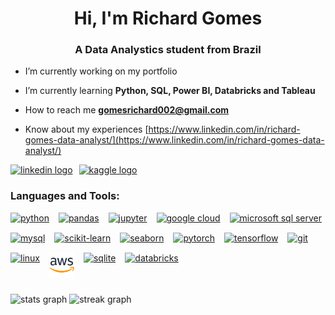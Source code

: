 <h1 align="center">Hi, I'm Richard Gomes</h1>
<h3 align="center">A Data Analystics student from Brazil</h3>

- I’m currently working on my portfolio

- I’m currently learning **Python, SQL, Power BI, Databricks and Tableau**

- How to reach me **gomesrichard002@gmail.com**

- Know about my experiences [https://www.linkedin.com/in/richard-gomes-data-analyst/](https://www.linkedin.com/in/richard-gomes-data-analyst/)

<p align="left" style="display: flex; align-items: center; gap: 10px;">
 <a href="https://linkedin.com/in/richard-gomes-data-analyst/" target="blank">
  <img src="https://raw.githubusercontent.com/maurodesouza/profile-readme-generator/master/src/assets/icons/social/linkedin/default.svg" width="52" height="40" alt="linkedin logo" />
 </a>
 <a href="https://kaggle.com/richardgomes" target="blank">
  <img src="https://raw.githubusercontent.com/rahuldkjain/github-profile-readme-generator/master/src/images/icons/Social/kaggle.svg" alt="kaggle logo" height="40" width="52" />
 </a>
</p>

<h3 align="left">Languages and Tools:</h3>
<p align="left" style="display: flex; flex-wrap: wrap; gap: 15px;">
  <a href="https://www.python.org" target="_blank" rel="noreferrer">
    <img src="https://cdn.jsdelivr.net/gh/devicons/devicon/icons/python/python-original.svg" alt="python" width="40" height="40"/>
  </a>
  <a href="https://pandas.pydata.org/" target="_blank" rel="noreferrer">
    <img src="https://cdn.jsdelivr.net/gh/devicons/devicon/icons/pandas/pandas-original.svg" alt="pandas" width="40" height="40"/>
  </a>
  <a href="https://jupyter.org/" target="_blank" rel="noreferrer">
    <img src="https://cdn.jsdelivr.net/gh/devicons/devicon/icons/jupyter/jupyter-original.svg" alt="jupyter" width="40" height="40"/>
  </a>
  <a href="https://cloud.google.com" target="_blank" rel="noreferrer">
    <img src="https://cdn.jsdelivr.net/gh/devicons/devicon/icons/googlecloud/googlecloud-original.svg" alt="google cloud" width="40" height="40"/>
  </a>
  <a href="https://www.microsoft.com/en-us/sql-server" target="_blank" rel="noreferrer">
    <img src="https://cdn.jsdelivr.net/gh/devicons/devicon/icons/microsoftsqlserver/microsoftsqlserver-plain.svg" alt="microsoft sql server" width="40" height="40"/>
  </a>
  <a href="https://www.mysql.com/" target="_blank" rel="noreferrer">
    <img src="https://cdn.jsdelivr.net/gh/devicons/devicon/icons/mysql/mysql-original.svg" alt="mysql" width="40" height="40"/>
  </a>
  <a href="https://scikit-learn.org/" target="_blank" rel="noreferrer">
    <img src="https://upload.wikimedia.org/wikipedia/commons/0/05/Scikit_learn_logo_small.svg" alt="scikit-learn" width="40" height="40"/>
  </a>
  <a href="https://seaborn.pydata.org/" target="_blank" rel="noreferrer">
    <img src="https://seaborn.pydata.org/_images/logo-mark-lightbg.svg" alt="seaborn" width="40" height="40"/>
  </a>
  <a href="https://pytorch.org/" target="_blank" rel="noreferrer">
    <img src="https://www.vectorlogo.zone/logos/pytorch/pytorch-icon.svg" alt="pytorch" width="40" height="40"/>
  </a>
  <a href="https://www.tensorflow.org" target="_blank" rel="noreferrer">
    <img src="https://www.vectorlogo.zone/logos/tensorflow/tensorflow-icon.svg" alt="tensorflow" width="40" height="40"/>
  </a>
  <a href="https://git-scm.com/" target="_blank" rel="noreferrer">
    <img src="https://www.vectorlogo.zone/logos/git-scm/git-scm-icon.svg" alt="git" width="40" height="40"/>
  </a>
  <a href="https://www.linux.org/" target="_blank" rel="noreferrer">
    <img src="https://cdn.jsdelivr.net/gh/devicons/devicon/icons/linux/linux-original.svg" alt="linux" width="40" height="40"/>
  </a>
  <a href="https://aws.amazon.com" target="_blank" rel="noreferrer">
    <img src="https://raw.githubusercontent.com/devicons/devicon/master/icons/amazonwebservices/amazonwebservices-original-wordmark.svg" alt="aws" width="40" height="40"/>
  </a>
  <a href="https://www.sqlite.org/" target="_blank" rel="noreferrer">
    <img src="https://www.vectorlogo.zone/logos/sqlite/sqlite-icon.svg" alt="sqlite" width="40" height="40"/>
  </a>
  <a href="https://databricks.com/" target="_blank" rel="noreferrer">
    <img src="https://www.databricks.com/wp-content/uploads/2021/10/databricks-logo.png" alt="databricks" width="120" height="40"/>
  </a>
</p>



###

<div align="left">
</div>

###



<div align="left">
  <img src="https://github-readme-stats.vercel.app/api?username=RichardGomesData&hide_title=true&hide_rank=false&show_icons=true&include_all_commits=true&count_private=true&disable_animations=false&theme=gotham&locale=en&hide_border=true&order=1" height="150" alt="stats graph"  />
  <img src="https://streak-stats.demolab.com?user=RichardGomesData&locale=en&mode=daily&theme=gotham&hide_border=true&border_radius=5&order=3" height="150" alt="streak graph"  />
</div>

###
